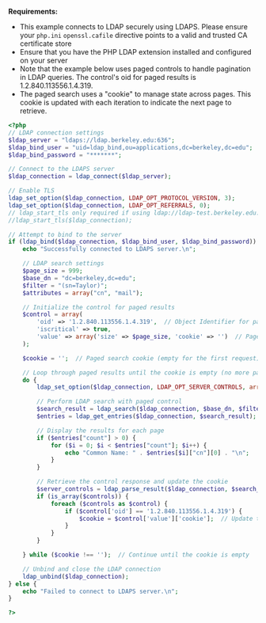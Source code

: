 **Requirements:**

- This example connects to LDAP securely using LDAPS.  Please ensure your `php.ini` `openssl.cafile` directive points to a valid and trusted CA certificate store
- Ensure that you have the PHP LDAP extension installed and configured on your server
- Note that the example below uses paged controls to handle pagination in LDAP queries. The control's oid for paged results is 1.2.840.113556.1.4.319.
- The paged search uses a "cookie" to manage state across pages. This cookie is updated with each iteration to indicate the next page to retrieve.

```php
<?php
// LDAP connection settings
$ldap_server = "ldaps://ldap.berkeley.edu:636";
$ldap_bind_user = "uid=ldap_bind,ou=applications,dc=berkeley,dc=edu";
$ldap_bind_password = "*******";

// Connect to the LDAPS server
$ldap_connection = ldap_connect($ldap_server);

// Enable TLS
ldap_set_option($ldap_connection, LDAP_OPT_PROTOCOL_VERSION, 3);
ldap_set_option($ldap_connection, LDAP_OPT_REFERRALS, 0);
// ldap_start_tls only required if using ldap://ldap-test.berkeley.edu:389
//ldap_start_tls($ldap_connection);

// Attempt to bind to the server
if (ldap_bind($ldap_connection, $ldap_bind_user, $ldap_bind_password)) {
    echo "Successfully connected to LDAPS server.\n";

    // LDAP search settings
    $page_size = 999; 
    $base_dn = "dc=berkeley,dc=edu";
    $filter = "(sn=Taylor)";
    $attributes = array("cn", "mail");

    // Initialize the control for paged results
    $control = array(
        'oid' => '1.2.840.113556.1.4.319',  // Object Identifier for paged results
        'iscritical' => true,
        'value' => array('size' => $page_size, 'cookie' => '')  // Page size and cookie
    );

    $cookie = '';  // Paged search cookie (empty for the first request)

    // Loop through paged results until the cookie is empty (no more pages)
    do {
        ldap_set_option($ldap_connection, LDAP_OPT_SERVER_CONTROLS, array($control));

        // Perform LDAP search with paged control
        $search_result = ldap_search($ldap_connection, $base_dn, $filter, $attributes);
        $entries = ldap_get_entries($ldap_connection, $search_result);

        // Display the results for each page
        if ($entries["count"] > 0) {
            for ($i = 0; $i < $entries["count"]; $i++) {
                echo "Common Name: " . $entries[$i]["cn"][0] . "\n";
            }
        }

        // Retrieve the control response and update the cookie
        $server_controls = ldap_parse_result($ldap_connection, $search_result, $errcode, $errmsg, $matcheddn, $referrals, $controls);
        if (is_array($controls)) {
            foreach ($controls as $control) {
                if ($control['oid'] == '1.2.840.113556.1.4.319') {
                    $cookie = $control['value']['cookie'];  // Update the cookie for the next page
                }
            }
        }

    } while ($cookie !== '');  // Continue until the cookie is empty

    // Unbind and close the LDAP connection
    ldap_unbind($ldap_connection);
} else {
    echo "Failed to connect to LDAPS server.\n";
}

?>
```
